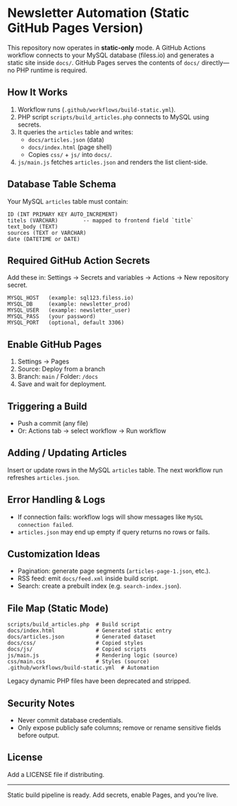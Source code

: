 # Newsletter Automation (Static GitHub Pages Version)

This repository now operates in **static-only** mode. A GitHub Actions workflow connects to your MySQL database (filess.io) and generates a static site inside `docs/`. GitHub Pages serves the contents of `docs/` directly—no PHP runtime is required.

## How It Works
1. Workflow runs (`.github/workflows/build-static.yml`).
2. PHP script `scripts/build_articles.php` connects to MySQL using secrets.
3. It queries the `articles` table and writes:
   - `docs/articles.json` (data)
   - `docs/index.html` (page shell)
   - Copies `css/` + `js/` into `docs/`.
4. `js/main.js` fetches `articles.json` and renders the list client-side.

## Database Table Schema
Your MySQL `articles` table must contain:
```
ID (INT PRIMARY KEY AUTO_INCREMENT)
titels (VARCHAR)        -- mapped to frontend field `title`
text_body (TEXT)
sources (TEXT or VARCHAR)
date (DATETIME or DATE)
```

## Required GitHub Action Secrets
Add these in: Settings → Secrets and variables → Actions → New repository secret.
```
MYSQL_HOST   (example: sql123.filess.io)
MYSQL_DB     (example: newsletter_prod)
MYSQL_USER   (example: newsletter_user)
MYSQL_PASS   (your password)
MYSQL_PORT   (optional, default 3306)
```

## Enable GitHub Pages
1. Settings → Pages
2. Source: Deploy from a branch
3. Branch: `main` / Folder: `/docs`
4. Save and wait for deployment.

## Triggering a Build
- Push a commit (any file)
- Or: Actions tab → select workflow → Run workflow

## Adding / Updating Articles
Insert or update rows in the MySQL `articles` table. The next workflow run refreshes `articles.json`.

## Error Handling & Logs
- If connection fails: workflow logs will show messages like `MySQL connection failed`.
- `articles.json` may end up empty if query returns no rows or fails.

## Customization Ideas
- Pagination: generate page segments (`articles-page-1.json`, etc.).
- RSS feed: emit `docs/feed.xml` inside build script.
- Search: create a prebuilt index (e.g. `search-index.json`).

## File Map (Static Mode)
```
scripts/build_articles.php  # Build script
docs/index.html             # Generated static entry
docs/articles.json          # Generated dataset
docs/css/                   # Copied styles
docs/js/                    # Copied scripts
js/main.js                  # Rendering logic (source)
css/main.css                # Styles (source)
.github/workflows/build-static.yml  # Automation
```

Legacy dynamic PHP files have been deprecated and stripped.

## Security Notes
- Never commit database credentials.
- Only expose publicly safe columns; remove or rename sensitive fields before output.

## License
Add a LICENSE file if distributing.

---
Static build pipeline is ready. Add secrets, enable Pages, and you’re live.
